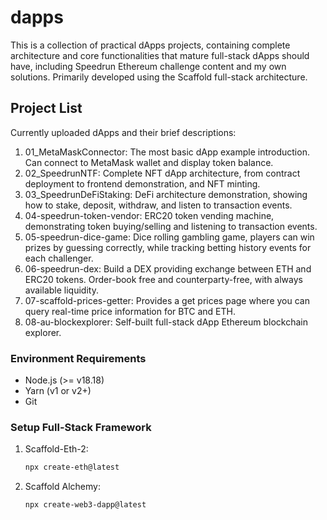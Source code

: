 # dapps

This is a collection of practical dApps projects, containing complete architecture and core functionalities that mature full-stack dApps should have, including Speedrun Ethereum challenge content and my own solutions. Primarily developed using the Scaffold full-stack architecture.

## Project List

Currently uploaded dApps and their brief descriptions:

1. 01_MetaMaskConnector: The most basic dApp example introduction. Can connect to MetaMask wallet and display token balance.
2. 02_SpeedrunNTF: Complete NFT dApp architecture, from contract deployment to frontend demonstration, and NFT minting.
3. 03_SpeedrunDeFiStaking: DeFi architecture demonstration, showing how to stake, deposit, withdraw, and listen to transaction events.
4. 04-speedrun-token-vendor: ERC20 token vending machine, demonstrating token buying/selling and listening to transaction events.
5. 05-speedrun-dice-game: Dice rolling gambling game, players can win prizes by guessing correctly, while tracking betting history events for each challenger.
6. 06-speedrun-dex: Build a DEX providing exchange between ETH and ERC20 tokens. Order-book free and counterparty-free, with always available liquidity.
7. 07-scaffold-prices-getter: Provides a get prices page where you can query real-time price information for BTC and ETH.
8. 08-au-blockexplorer: Self-built full-stack dApp Ethereum blockchain explorer.

### Environment Requirements
- Node.js (>= v18.18)
- Yarn (v1 or v2+)
- Git

### Setup Full-Stack Framework
1. Scaffold-Eth-2:
   ```bash
   npx create-eth@latest
   ```
2. Scaffold Alchemy:
   ```bash
   npx create-web3-dapp@latest
   ```